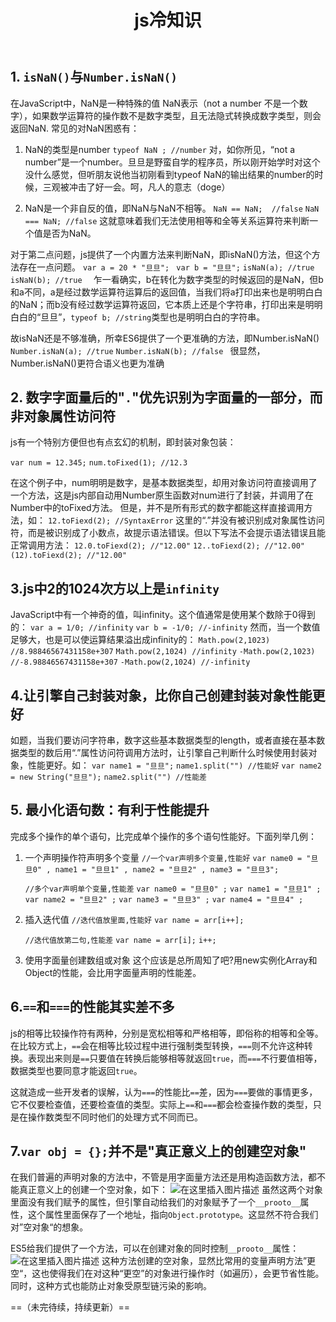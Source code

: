 ﻿---
title: js冷知识
---

## 1. `isNaN()`与`Number.isNaN()`
在JavaScript中，NaN是一种特殊的值
NaN表示（not a number  不是一个数字），如果数学运算符的操作数不是数字类型，且无法隐式转换成数字类型，则会返回NaN.
常见的对NaN困惑有：
1. NaN的类型是number
`typeof NaN ; //number`
对，如你所见，“not a number”是一个number。旦旦是野蛮自学的程序员，所以刚开始学时对这个没什么感觉，但听朋友说他当初刚看到typeof NaN的输出结果的number的时候，三观被冲击了好一会。呵，凡人的意志（doge）

2. NaN是一个非自反的值，即NaN与NaN不相等。
 `NaN == NaN;  //false`
 `NaN === NaN; //false`
 这就意味着我们无法使用相等和全等关系运算符来判断一个值是否为NaN。

对于第二点问题，js提供了一个内置方法来判断NaN，即isNaN()方法，但这个方法存在一点问题。
 `var a = 20 * "旦旦"; `
 `var b = "旦旦";`
 `isNaN(a); //true`
 `isNaN(b); //true  `
 乍一看确实，b在转化为数字类型的时候返回的是NaN，但b和a不同，a是经过数学运算符运算后的返回值，当我们将a打印出来也是明明白白的NaN；而b没有经过数学运算符返回，它本质上还是个字符串，打印出来是明明白白的“旦旦”，`typeof b; //string`类型也是明明白白的字符串。
 
 故isNaN还是不够准确，所幸ES6提供了一个更准确的方法，即Number.isNaN()
 `Number.isNaN(a); //true`
  `Number.isNaN(b); //false `
很显然，Number.isNaN()更符合语义也更为准确
<br/>

## 2. 数字字面量后的"`.`"优先识别为字面量的一部分，而非对象属性访问符
js有一个特别方便但也有点玄幻的机制，即封装对象包装：

`var num = 12.345;` 
`num.toFixed(1); //12.3`

在这个例子中，num明明是数字，是基本数据类型，却用对象访问符直接调用了一个方法，这是js内部自动用Number原生函数对num进行了封装，并调用了在Number中的toFixed方法。
但是，并不是所有形式的数字都能这样直接调用方法，如：
`12.toFiexd(2); //SyntaxError`
这里的“.”并没有被识别成对象属性访问符，而是被识别成了小数点，故提示语法错误。但以下写法不会提示语法错误且能正常调用方法：
`12.0.toFiexd(2); //"12.00"`
`12..toFiexd(2); //"12.00"`
`(12).toFiexd(2); //"12.00"`
<br/>

## 3.js中2的1024次方以上是`infinity`
JavaScript中有一个神奇的值，叫infinity。这个值通常是使用某个数除于0得到的：
`var a = 1/0; //infinity`
`var b = -1/0; //-infinity`
然而，当一个数值足够大，也是可以使运算结果溢出成infinity的：
`Math.pow(2,1023) //8.98846567431158e+307`
`Math.pow(2,1024) //infinity`
`-Math.pow(2,1023) //-8.98846567431158e+307`
`-Math.pow(2,1024) //-infinity`
<br/>

## 4.让引擎自己封装对象，比你自己创建封装对象性能更好
如题，当我们要访问字符串，数字这些基本数据类型的length，或者直接在基本数据类型的数后用“.”属性访问符调用方法时，让引擎自己判断什么时候使用封装对象，性能更好。如：
`var name1 = "旦旦";`
`name1.split("") //性能好`
`var name2 = new String("旦旦");`
`name2.split("") //性能差`
<br/>

## 5. 最小化语句数：有利于性能提升
完成多个操作的单个语句，比完成单个操作的多个语句性能好。下面列举几例：
1. 一个声明操作符声明多个变量
	`//一个var声明多个变量,性能好`
	`var name0 = "旦旦0" , name1 = "旦旦1" , name2 = "旦旦2" , name3 = "旦旦3"; `
	
	`//多个var声明单个变量,性能差`
	`var name0 = "旦旦0" ;`
	`var name1 = "旦旦1" ;`
	`var name2 = "旦旦2" ;`
	`var name3 = "旦旦3" ;`
	`var name4 = "旦旦4" ;`
2. 插入迭代值
	`//迭代值放里面,性能好`
	`var name = arr[i++];`
	
	`//迭代值放第二句,性能差`
	`var name = arr[i];`
	`i++;`
3. 使用字面量创建数组或对象
	这个应该是总所周知了吧?用new实例化Array和Object的性能，会比用字面量声明的性能差。

## 6.`==`和`===`的性能其实差不多
js的相等比较操作符有两种，分别是宽松相等和严格相等，即俗称的相等和全等。
在比较方式上，`==`会在相等比较过程中进行强制类型转换，`===`则不允许这种转换。表现出来则是`==`只要值在转换后能够相等就返回`true`，而`===`不行要值相等，数据类型也要同意才能返回`true`。

这就造成一些开发者的误解，认为`===`的性能比`==`差，因为`===`要做的事情更多，它不仅要检查值，还要检查值的类型。实际上`==`和`===`都会检查操作数的类型，只是在操作数类型不同时他们的处理方式不同而已。

## 7.`var obj = {};`并不是"真正意义上的创建空对象"
在我们普遍的声明对象的方法中，不管是用字面量方法还是用构造函数方法，都不能真正意义上的创建一个空对象，如下：
![在这里插入图片描述](https://img-blog.csdnimg.cn/20200707115211224.png)
虽然这两个对象里面没有我们赋予的属性，但引擎自动给我们的对象赋予了一个`__prooto__`属性，这个属性里面保存了一个地址，指向`Object.prototype`。这显然不符合我们对”空对象“的想象。

ES5给我们提供了一个方法，可以在创建对象的同时控制`__prooto__`属性：
![在这里插入图片描述](https://img-blog.csdnimg.cn/20200707150126272.png)
这种方法创建的空对象，显然比常用的变量声明方法”更空“，这也使得我们在对这种“更空”的对象进行操作时（如遍历），会更节省性能。同时，这种方式也能防止对象受原型链污染的影响。

==（未完待续，持续更新）==

